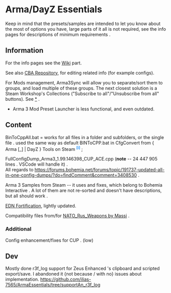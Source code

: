 
# Arma/DayZ Essentials

Keep in mind that the presets/samples are intended to let you know about the most of options you have, large parts of it all is not required, see the info pages for descriptions of minimum requirements .

## Information

For the info pages see the [Wiki](https://github.com/ilias-7565/ArmaEssentials/wiki/) part.

See also [CBA Repository](https://github.com/CBATeam/CBA_A3), for editing related info (for example configs).

For Mods management, Arma3Sync will allow you to separate/sort them to groups,
	 and load multiple of these groups. The next closest solution is a Steam Workshop's Collections ("Subscribe to all"/"Unsubscribe from all" buttons).
See [*](Additional/ArmA3Sync) .

* Arma 3 Mod Preset Launcher is less functional, and even outdated.

## Content

BinToCppAll.bat = works for all files in a folder and subfolders, or the single file . used the same way as default BINToCPP.bat in CfgConvert from { Arma [_] | DayZ } Tools on Steam <sup title="(put it in `DayZ Tools\Bin\CfgConvert` folder and drag the target file/folder on it)" style="color:dodgerBlue;">__[i]__</sup> ;

FullConfigDump_Arma3_1.99.146398_CUP_ACE.cpp (**note** -- 24 447 905 lines . VSCode will handle it) .  
All regards to https://forums.bohemia.net/forums/topic/191737-updated-all-in-one-config-dumps/?do=findComment&comment=3408530 .

Arma 3 Samples from Steam -- it uses and fixes, which belong to Bohemia Interactive . A lot of them are not re-sorted and doesn't have descriptions, but all should work .

[EDN Fortification](https://steamcommunity.com/sharedfiles/filedetails/?id=933801347&searchtext=fortif), lightly updated.

Compatibility files from/for [NATO_Rus_Weapons by Massi](https://steamcommunity.com/sharedfiles/filedetails/?id=500929500) .

### Additional

Config enhancement/fixes for CUP . (low)
​
## Dev

Mostly done r3f_log support for Zeus Enhanced 's clipboard and scripted export/save.
	 I abandoned it {not because / with no} issues about implementation.
https://github.com/ilias-7565/ArmaEssentials/tree/supportAn_r3f_log
